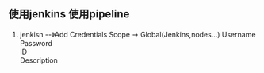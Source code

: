 ## 使用jenkins 使用pipeline

1. jenkisn --》Add Credentials
Scope -> Global(Jenkins,nodes...)
Username	
Password	
ID	
Description	


